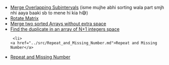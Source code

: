 <ul>
<li>
    <a href="https://leetcode.com/problems/merge-intervals/submissions/843331458/">Merge Overlapping Subintervals</a> (isme mujhe abhi sorting wala part smjh nhi aaya baaki sb to mene hi kia h😅)
  </li>
  <li>
    <a href="https://leetcode.com/problems/rotate-image/submissions/842628613/">Rotate Matrix</a>
  </li>
  <li>
    <a href="https://leetcode.com/problems/merge-sorted-array/submissions/841953452/">Merge two sorted Arrays without extra space</a>
  </li>
    
  <li>
    <a href="https://leetcode.com/problems/find-the-duplicate-number/submissions/841964942/">Find the duplicate in an array of N+1 integers space</a>
  </li>
    
    
     <li>
    <a href="../src/Repeat_and_Missing_Number.md">Repeat and Missing Number</a>
  </li>
    
    
   <li>
    <a href="../src/Repeat_and_Missing_Number.md">Repeat and Missing Number</a>
  </li>
  
</ul>



